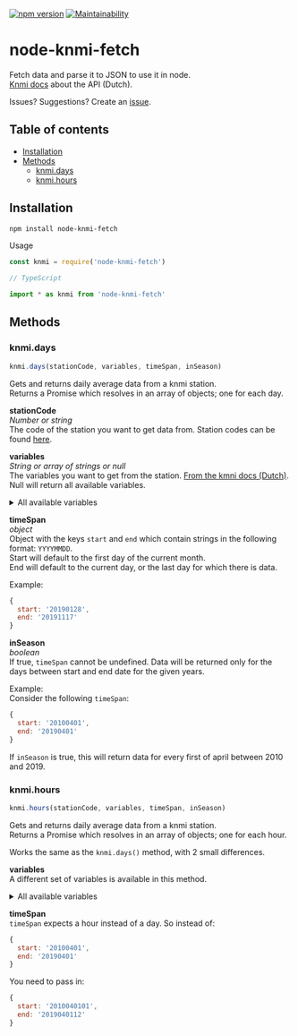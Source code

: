 [![npm version](https://badge.fury.io/js/node-knmi-fetch.svg)](https://badge.fury.io/js/node-knmi-fetch)
[![Maintainability](https://api.codeclimate.com/v1/badges/b577bf1f979962766be6/maintainability)](https://codeclimate.com/github/jeroentvb/node-knmi-fetch/maintainability)

# node-knmi-fetch
Fetch data and parse it to JSON to use it in node.  
[Knmi docs](https://www.knmi.nl/kennis-en-datacentrum/achtergrond/data-ophalen-vanuit-een-script) about the API (Dutch).

Issues? Suggestions? Create an [issue](https://github.com/jeroentvb/node-knmi-fetch/issues/new).

## Table of contents
* [Installation](#installation)
* [Methods](#methods)
  * [knmi.days](#knmi.days)
  * [knmi.hours](#knmi.hours)

## Installation
```sh
npm install node-knmi-fetch
```

Usage
```js
const knmi = require('node-knmi-fetch')

// TypeScript

import * as knmi from 'node-knmi-fetch' 
```

## Methods
### knmi.days
```js
knmi.days(stationCode, variables, timeSpan, inSeason)
```
Gets and returns daily average data from a knmi station.  
Returns a Promise which resolves in an array of objects; one for each day.

**stationCode**  
*Number or string*  
The code of the station you want to get data from. Station codes can be found [here](http://projects.knmi.nl/klimatologie/metadata/index.html).

**variables**  
*String or array of strings or null*  
The variables you want to get from the station. [From the kmni docs (Dutch)](https://www.knmi.nl/kennis-en-datacentrum/achtergrond/data-ophalen-vanuit-een-script).  
Null will return all available variables.

<details>
<summary>All available variables</summary>

You can also specify a collection of variables using the following identifiers:
```
WIND = DDVEC:FG:FHX:FHX:FX wind
TEMP = TG:TN:TX:T10N temperature
SUNR = SQ:SP:Q Sunshine duration and global radiation
PRCP = DR:RH:EV24 precipitation and potential evaporation
PRES = PG:PGX:PGN pressure at sea level
VICL = VVN:VVX:NG visibility and clouds
MSTR = UG:UX:UN humidity
ALL  = All variables
Default is ALL.
```

You can also specify individual variables.

```
# YYYYMMDD = Date (YYYY=year MM=month DD=day); 
# DDVEC    = Vector mean wind direction in degrees (360=north, 90=east, 180=south, 270=west, 0=calm/variable); 
# FHVEC    = Vector mean windspeed (in 0.1 m/s); 
# FG       = Daily mean windspeed (in 0.1 m/s); 
# FHX      = Maximum hourly mean windspeed (in 0.1 m/s); 
# FHXH     = Hourly division in which FHX was measured; 
# FHN      = Minimum hourly mean windspeed (in 0.1 m/s); 
# FHNH     = Hourly division in which FHN was measured; 
# FXX      = Maximum wind gust (in 0.1 m/s); 
# FXXH     = Hourly division in which FXX was measured; 
# TG       = Daily mean temperature in (0.1 degrees Celsius); 
# TN       = Minimum temperature (in 0.1 degrees Celsius); 
# TNH      = Hourly division in which TN was measured; 
# TX       = Maximum temperature (in 0.1 degrees Celsius); 
# TXH      = Hourly division in which TX was measured; 
# T10N     = Minimum temperature at 10 cm above surface (in 0.1 degrees Celsius); 
# T10NH    = 6-hourly division in which T10N was measured; 6=0-6 UT, 12=6-12 UT, 18=12-18 UT, 24=18-24 UT
# SQ       = Sunshine duration (in 0.1 hour) calculated from global radiation (-1 for <0.05 hour); 
# SP       = Percentage of maximum potential sunshine duration; 
# Q        = Global radiation (in J/cm2); 
# DR       = Precipitation duration (in 0.1 hour); 
# RH       = Daily precipitation amount (in 0.1 mm) (-1 for <0.05 mm); 
# RHX      = Maximum hourly precipitation amount (in 0.1 mm) (-1 for <0.05 mm); 
# RHXH     = Hourly division in which RHX was measured; 
# EV24     = Potential evapotranspiration (Makkink) (in 0.1 mm); 
# PG       = Daily mean sea level pressure (in 0.1 hPa) calculated from 24 hourly values; 
# PX       = Maximum hourly sea level pressure (in 0.1 hPa); 
# PXH      = Hourly division in which PX was measured; 
# PN       = Minimum hourly sea level pressure (in 0.1 hPa); 
# PNH      = Hourly division in which PN was measured; 
# VVN      = Minimum visibility; 0: <100 m, 1:100-200 m, 2:200-300 m,..., 49:4900-5000 m, 50:5-6 km, 56:6-7 km, 57:7-8 km,..., 79:29-30 km, 80:30-35 km, 81:35-40 km,..., 89: >70 km)
# VVNH     = Hourly division in which VVN was measured; 
# VVX      = Maximum visibility; 0: <100 m, 1:100-200 m, 2:200-300 m,..., 49:4900-5000 m, 50:5-6 km, 56:6-7 km, 57:7-8 km,..., 79:29-30 km, 80:30-35 km, 81:35-40 km,..., 89: >70 km)
# VVXH     = Hourly division in which VVX was measured; 
# NG       = Mean daily cloud cover (in octants, 9=sky invisible); 
# UG       = Daily mean relative atmospheric humidity (in percents); 
# UX       = Maximum relative atmospheric humidity (in percents); 
# UXH      = Hourly division in which UX was measured; 
# UN       = Minimum relative atmospheric humidity (in percents); 
# UNH      = Hourly division in which UN was measured; 
```

</details>

**timeSpan**  
*object*  
Object with the keys `start` and `end` which contain strings in the following format: `YYYYMMDD`.  
Start will default to the first day of the current month.  
End will default to the current day, or the last day for which there is data.  
  
Example:
```js
{
  start: '20190128',
  end: '20191117'
}
```
  
**inSeason**  
*boolean*  
If true, `timeSpan` cannot be undefined. Data will be returned only for the days between start and end date for the given years.  
  
Example:  
Consider the following `timeSpan`:
```js
{
  start: '20100401',
  end: '20190401'
}
```
If `inSeason` is true, this will return data for every first of april between 2010 and 2019.

### knmi.hours
```js
knmi.hours(stationCode, variables, timeSpan, inSeason)
```
Gets and returns daily average data from a knmi station.  
Returns a Promise which resolves in an array of objects; one for each hour.  

Works the same as the `knmi.days()` method, with 2 small differences.

**variables**  
A different set of variables is available in this method.

<details>
<summary>All available variables</summary>

You can also specify a collection of variables using the following identifiers:
```
WIND = DD:FH:FF:FX     Wind
TEMP = T:T10N:TD       Temperatuur
SUNR = SQ:Q            Zonneschijnduur en globale straling
PRCP = DR:RH           Neerslag en potentiële verdamping
VICL = VV:N:U          Zicht, bewolking en relatieve vochtigheid
WEER = M:R:S:O:Y:WW    Weerverschijnselen, weertypen
ALL alle variabelen
```

You can also specify individual variables.

```
# YYYYMMDD = datum (YYYY=jaar,MM=maand,DD=dag); 
# HH       = tijd (HH=uur, UT.12 UT=13 MET, 14 MEZT. Uurvak 05 loopt van 04.00 UT tot 5.00 UT; 
# DD       = Windrichting (in graden) gemiddeld over de laatste 10 minuten van het afgelopen uur (360=noord, 90=oost, 180=zuid, 270=west, 0=windstil 990=veranderlijk. Zie http://www.knmi.nl/kennis-en-datacentrum/achtergrond/klimatologische-brochures-en-boeken; 
# FH       = Uurgemiddelde windsnelheid (in 0.1 m/s). Zie http://www.knmi.nl/kennis-en-datacentrum/achtergrond/klimatologische-brochures-en-boeken; 
# FF       = Windsnelheid (in 0.1 m/s) gemiddeld over de laatste 10 minuten van het afgelopen uur; 
# FX       = Hoogste windstoot (in 0.1 m/s) over het afgelopen uurvak; 
# T        = Temperatuur (in 0.1 graden Celsius) op 1.50 m hoogte tijdens de waarneming; 
# T10N     = Minimumtemperatuur (in 0.1 graden Celsius) op 10 cm hoogte in de afgelopen 6 uur; 
# TD       = Dauwpuntstemperatuur (in 0.1 graden Celsius) op 1.50 m hoogte tijdens de waarneming; 
# SQ       = Duur van de zonneschijn (in 0.1 uren) per uurvak, berekend uit globale straling  (-1 for <0.05 uur); 
# Q        = Globale straling (in J/cm2) per uurvak; 
# DR       = Duur van de neerslag (in 0.1 uur) per uurvak; 
# RH       = Uursom van de neerslag (in 0.1 mm) (-1 voor <0.05 mm); 
# P        = Luchtdruk (in 0.1 hPa) herleid naar zeeniveau, tijdens de waarneming; 
# VV       = Horizontaal zicht tijdens de waarneming (0=minder dan 100m, 1=100-200m, 2=200-300m,..., 49=4900-5000m, 50=5-6km, 56=6-7km, 57=7-8km, ..., 79=29-30km, 80=30-35km, 81=35-40km,..., 89=meer dan 70km); 
# N        = Bewolking (bedekkingsgraad van de bovenlucht in achtsten), tijdens de waarneming 9=bovenlucht onzichtbaar); 
# U        = Relatieve vochtigheid (in procenten) op 1.50 m hoogte tijdens de waarneming; 
# WW       = Weercode (00-99), visueel(WW) of automatisch(WaWa) waargenomen, voor het actuele weer of het weer in het afgelopen uur. Zie http://bibliotheek.knmi.nl/scholierenpdf/weercodes_Nederland; 
# IX       = Weercode indicator voor de wijze van waarnemen op een bemand of automatisch station (1=bemand gebruikmakend van code uit visuele waarnemingen, 2,3=bemand en weggelaten (geen belangrijk weersverschijnsel, geen gegevens), 4=automatisch en opgenomen (gebruikmakend van code uit visuele waarnemingen), 5,6=automatisch en weggelaten (geen belangrijk weersverschijnsel, geen gegevens), 7=automatisch gebruikmakend van code uit automatische waarnemingen); 
# M        = Mist 0=niet voorgekomen, 1=wel voorgekomen in het voorgaande uur en/of tijdens de waarneming; 
# R        = Regen 0=niet voorgekomen, 1=wel voorgekomen in het voorgaande uur en/of tijdens de waarneming; 
# S        = Sneeuw 0=niet voorgekomen, 1=wel voorgekomen in het voorgaande uur en/of tijdens de waarneming; 
# O        = Onweer 0=niet voorgekomen, 1=wel voorgekomen in het voorgaande uur en/of tijdens de waarneming; 
# Y        = IJsvorming 0=niet voorgekomen, 1=wel voorgekomen in het voorgaande uur en/of tijdens de waarneming;
```

</details>

**timeSpan**  
`timeSpan` expects a hour instead of a day. So instead of:
```js
{
  start: '20100401',
  end: '20190401'
}
```
You need to pass in:
```js
{
  start: '2010040101',
  end: '2019040112'
}
```
